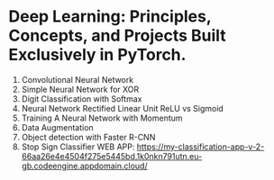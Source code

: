 # Deep Learning: Principles, Concepts, and Projects Built Exclusively in PyTorch.
1. Convolutional Neural Network
2. Simple Neural Network for XOR
3. Digit Classification with Softmax
4. Neural Network Rectified Linear Unit ReLU vs Sigmoid
5. Training A Neural Network with Momentum
6. Data Augmentation
7. Object detection with Faster R-CNN
8. Stop Sign Classifier WEB APP: https://my-classification-app-v-2-66aa26e4e4504f275e5445bd.1k0nkn791utn.eu-gb.codeengine.appdomain.cloud/
